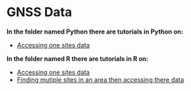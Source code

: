 # GNSS Data
**In the folder named Python there are tutorials in Python on:**
 - [Accessing one sites data](Python/Introduction_to_GNSS_data_using_FITS_in_Python.ipynb)
 
 **In the folder named R there are tutorials in R on:**
  - [Accessing one sites data](R/Introduction_to_GNSS_data_using_FITS_in_R.ipynb)
  - [Finding mutiple sites in an area then accessing there data](R/Multiple_station_access_for_GNSS_data_in_R.ipynb)
